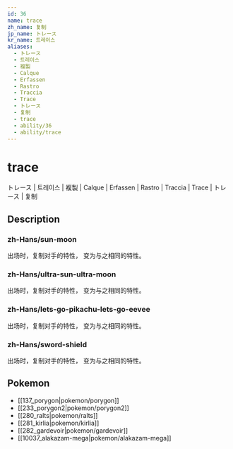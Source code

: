 ```yaml
---
id: 36
name: trace
zh_name: 复制
jp_name: トレース
kr_name: 트레이스
aliases:
  - トレース
  - 트레이스
  - 複製
  - Calque
  - Erfassen
  - Rastro
  - Traccia
  - Trace
  - トレース
  - 复制
  - trace
  - ability/36
  - ability/trace
---
```

# trace

トレース | 트레이스 | 複製 | Calque | Erfassen | Rastro | Traccia | Trace | トレース | 复制

## Description

### zh-Hans/sun-moon

出场时，复制对手的特性，
变为与之相同的特性。

### zh-Hans/ultra-sun-ultra-moon

出场时，复制对手的特性，
变为与之相同的特性。

### zh-Hans/lets-go-pikachu-lets-go-eevee

出场时，复制对手的特性，
变为与之相同的特性。

### zh-Hans/sword-shield

出场时，复制对手的特性，
变为与之相同的特性。

## Pokemon

- [[137_porygon|pokemon/porygon]]
- [[233_porygon2|pokemon/porygon2]]
- [[280_ralts|pokemon/ralts]]
- [[281_kirlia|pokemon/kirlia]]
- [[282_gardevoir|pokemon/gardevoir]]
- [[10037_alakazam-mega|pokemon/alakazam-mega]]

